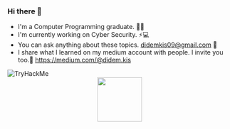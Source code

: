 ### Hi there 👋
- I'm a Computer Programming graduate. 👩‍💻 
- I'm currently working on Cyber Security. ⚡💻
- You can ask anything about these topics. didemkis09@gmail.com 💬 
- I share what I learned on my medium account with people. I invite you too.🎫 https://medium.com/@didem.kis
<img src="https://tryhackme-badges.s3.amazonaws.com/didem.kis.png" alt="TryHackMe">

<div id="header" align="center">
  <img src="https://media.giphy.com/media/M9gbBd9nbDrOTu1Mqx/giphy.gif" width="100"/>
</div>
          
          
